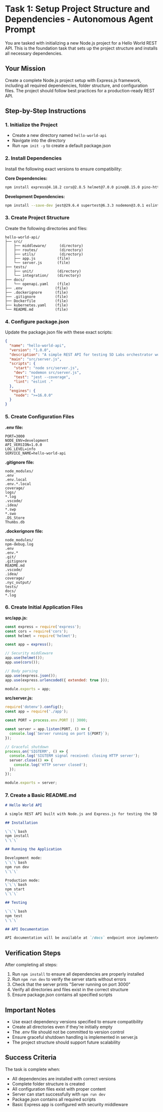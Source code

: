 # Task 1: Setup Project Structure and Dependencies - Autonomous Agent Prompt

You are tasked with initializing a new Node.js project for a Hello World REST API. This is the foundation task that sets up the project structure and installs all necessary dependencies.

## Your Mission
Create a complete Node.js project setup with Express.js framework, including all required dependencies, folder structure, and configuration files. The project should follow best practices for a production-ready REST API.

## Step-by-Step Instructions

### 1. Initialize the Project
- Create a new directory named `hello-world-api`
- Navigate into the directory
- Run `npm init -y` to create a default package.json

### 2. Install Dependencies
Install the following exact versions to ensure compatibility:

**Core Dependencies:**
```bash
npm install express@4.18.2 cors@2.8.5 helmet@7.0.0 pino@8.15.0 pino-http@8.5.0 dotenv@16.3.1
```

**Development Dependencies:**
```bash
npm install --save-dev jest@29.6.4 supertest@6.3.3 nodemon@3.0.1 eslint@8.48.0 swagger-jsdoc@6.2.8 swagger-ui-express@5.0.0
```

### 3. Create Project Structure
Create the following directories and files:

```
hello-world-api/
├── src/
│   ├── middleware/      (directory)
│   ├── routes/          (directory)
│   ├── utils/           (directory)
│   ├── app.js          (file)
│   └── server.js       (file)
├── tests/
│   ├── unit/           (directory)
│   └── integration/    (directory)
├── docs/
│   └── openapi.yaml    (file)
├── .env               (file)
├── .dockerignore      (file)
├── .gitignore         (file)
├── Dockerfile         (file)
├── kubernetes.yaml    (file)
└── README.md          (file)
```

### 4. Configure package.json
Update the package.json file with these exact scripts:

```json
{
  "name": "hello-world-api",
  "version": "1.0.0",
  "description": "A simple REST API for testing 5D Labs orchestrator workflow",
  "main": "src/server.js",
  "scripts": {
    "start": "node src/server.js",
    "dev": "nodemon src/server.js",
    "test": "jest --coverage",
    "lint": "eslint ."
  },
  "engines": {
    "node": ">=16.0.0"
  }
}
```

### 5. Create Configuration Files

**.env file:**
```
PORT=3000
NODE_ENV=development
API_VERSION=1.0.0
LOG_LEVEL=info
SERVICE_NAME=hello-world-api
```

**.gitignore file:**
```
node_modules/
.env
.env.local
.env.*.local
coverage/
logs/
*.log
.vscode/
.idea/
*.swp
*.swo
.DS_Store
Thumbs.db
```

**.dockerignore file:**
```
node_modules/
npm-debug.log
.env
.env.*
.git/
.gitignore
README.md
.vscode/
.idea/
coverage/
.nyc_output/
tests/
docs/
*.log
```

### 6. Create Initial Application Files

**src/app.js:**
```javascript
const express = require('express');
const cors = require('cors');
const helmet = require('helmet');

const app = express();

// Security middleware
app.use(helmet());
app.use(cors());

// Body parsing
app.use(express.json());
app.use(express.urlencoded({ extended: true }));

module.exports = app;
```

**src/server.js:**
```javascript
require('dotenv').config();
const app = require('./app');

const PORT = process.env.PORT || 3000;

const server = app.listen(PORT, () => {
  console.log(`Server running on port ${PORT}`);
});

// Graceful shutdown
process.on('SIGTERM', () => {
  console.log('SIGTERM signal received: closing HTTP server');
  server.close(() => {
    console.log('HTTP server closed');
  });
});

module.exports = server;
```

### 7. Create a Basic README.md
```markdown
# Hello World API

A simple REST API built with Node.js and Express.js for testing the 5D Labs orchestrator workflow.

## Installation

\`\`\`bash
npm install
\`\`\`

## Running the Application

Development mode:
\`\`\`bash
npm run dev
\`\`\`

Production mode:
\`\`\`bash
npm start
\`\`\`

## Testing

\`\`\`bash
npm test
\`\`\`

## API Documentation

API documentation will be available at `/docs` endpoint once implemented.
```

## Verification Steps
After completing all steps:

1. Run `npm install` to ensure all dependencies are properly installed
2. Run `npm run dev` to verify the server starts without errors
3. Check that the server prints "Server running on port 3000"
4. Verify all directories and files exist in the correct structure
5. Ensure package.json contains all specified scripts

## Important Notes
- Use exact dependency versions specified to ensure compatibility
- Create all directories even if they're initially empty
- The .env file should not be committed to version control
- Ensure graceful shutdown handling is implemented in server.js
- The project structure should support future scalability

## Success Criteria
The task is complete when:
- All dependencies are installed with correct versions
- Complete folder structure is created
- All configuration files exist with proper content
- Server can start successfully with `npm run dev`
- Package.json contains all required scripts
- Basic Express app is configured with security middleware